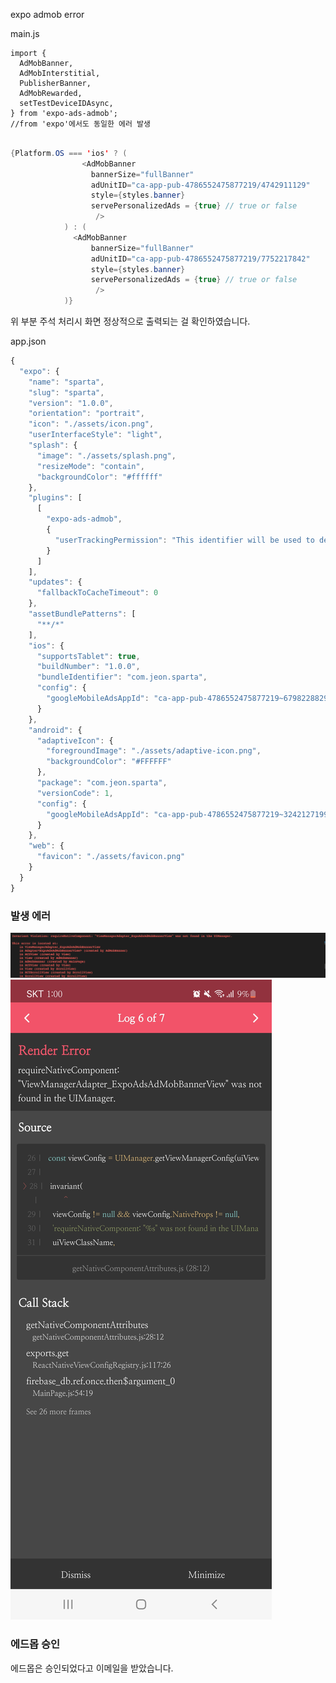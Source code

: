 expo admob error

main.js

```
import {
  AdMobBanner,
  AdMobInterstitial,
  PublisherBanner,
  AdMobRewarded,
  setTestDeviceIDAsync,
} from 'expo-ads-admob';
//from 'expo'에서도 동일한 에러 발생
```

```java script

{Platform.OS === 'ios' ? (
                <AdMobBanner
                  bannerSize="fullBanner"
                  adUnitID="ca-app-pub-4786552475877219/4742911129"
                  style={styles.banner}
                  servePersonalizedAds = {true} // true or false
                   />
            ) : (
              <AdMobBanner
                  bannerSize="fullBanner"
                  adUnitID="ca-app-pub-4786552475877219/7752217842"
                  style={styles.banner}
                  servePersonalizedAds = {true} // true or false
                   />
            )}
```

위 부분 주석 처리시 화면 정상적으로 출력되는 걸 확인하였습니다.

app.json

```jsx
{
  "expo": {
    "name": "sparta",
    "slug": "sparta",
    "version": "1.0.0",
    "orientation": "portrait",
    "icon": "./assets/icon.png",
    "userInterfaceStyle": "light",
    "splash": {
      "image": "./assets/splash.png",
      "resizeMode": "contain",
      "backgroundColor": "#ffffff"
    },
    "plugins": [
      [
        "expo-ads-admob",
        {
          "userTrackingPermission": "This identifier will be used to deliver personalized ads to you."
        }
      ]
    ],
    "updates": {
      "fallbackToCacheTimeout": 0
    },
    "assetBundlePatterns": [
      "**/*"
    ],
    "ios": {
      "supportsTablet": true,
      "buildNumber": "1.0.0",
      "bundleIdentifier": "com.jeon.sparta",
      "config": {
        "googleMobileAdsAppId": "ca-app-pub-4786552475877219~6798228829"
      }
    },
    "android": {
      "adaptiveIcon": {
        "foregroundImage": "./assets/adaptive-icon.png",
        "backgroundColor": "#FFFFFF"
      },
      "package": "com.jeon.sparta",
      "versionCode": 1,
      "config": {
        "googleMobileAdsAppId": "ca-app-pub-4786552475877219~3242127199"
      }
    },
    "web": {
      "favicon": "./assets/favicon.png"
    }
  }
}
```

### 발생 에러
![error](https://github.com/wakhoo/ErrorBox/blob/main/image/error_image/%E1%84%89%E1%85%B3%E1%84%8F%E1%85%B3%E1%84%85%E1%85%B5%E1%86%AB%E1%84%89%E1%85%A3%E1%86%BA%202022-08-18%20%E1%84%8B%E1%85%A9%E1%84%8C%E1%85%A5%E1%86%AB%203.21.41.png)
![error](https://github.com/wakhoo/ErrorBox/blob/main/image/error_image/%E1%84%8B%E1%85%A6%E1%84%85%E1%85%A5.jpeg)

### 에드몹 승인

에드몹은 승인되었다고 이메일을 받았습니다.
